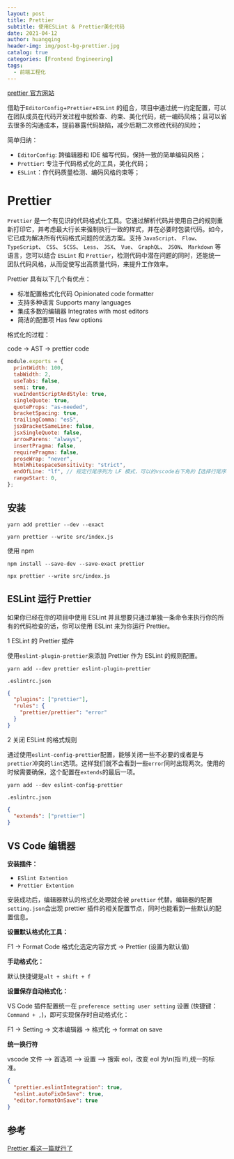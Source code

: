 ```yaml
---
layout: post
title: Prettier
subtitle: 使用ESLint ＆ Prettier美化代码
date: 2021-04-12
author: huangqing
header-img: img/post-bg-prettier.jpg
catalog: true
categories: [Frontend Engineering]
tags:
  - 前端工程化
---
```


[prettier 官方网站](https://prettier.io/)

借助于`EditorConfig`+`Prettier`+`ESLint` 的组合，项目中通过统一约定配置，可以在团队成员在代码开发过程中就检查、约束、美化代码，统一编码风格；且可以省去很多的沟通成本，提前暴露代码缺陷，减少后期二次修改代码的风险；

简单归纳：

- `EditorConfig`: 跨编辑器和 IDE 编写代码，保持一致的简单编码风格；
- `Prettier`: 专注于代码格式化的工具，美化代码；
- `ESLint`：作代码质量检测、编码风格约束等；

# Prettier

`Prettier` 是一个有见识的代码格式化工具。它通过解析代码并使用自己的规则重新打印它，并考虑最大行长来强制执行一致的样式，并在必要时包装代码。如今，它已成为解决所有代码格式问题的优选方案。支持 `JavaScript`、 `Flow`、 `TypeScript`、 `CSS`、 `SCSS`、 `Less`、 `JSX`、 `Vue`、 `GraphQL`、 `JSON`、 `Markdown` 等语言，您可以结合 `ESLint` 和 `Prettier`，检测代码中潜在问题的同时，还能统一团队代码风格，从而促使写出高质量代码，来提升工作效率。

Prettier 具有以下几个有优点：

- 标准配置格式化代码 Opinionated code formatter
- 支持多种语言 Supports many languages
- 集成多数的编辑器 Integrates with most editors
- 简洁的配置项 Has few options

格式化的过程：

code -> AST -> prettier code

```js
module.exports = {
  printWidth: 100,
  tabWidth: 2,
  useTabs: false,
  semi: true,
  vueIndentScriptAndStyle: true,
  singleQuote: true,
  quoteProps: "as-needed",
  bracketSpacing: true,
  trailingComma: "es5",
  jsxBracketSameLine: false,
  jsxSingleQuote: false,
  arrowParens: "always",
  insertPragma: false,
  requirePragma: false,
  proseWrap: "never",
  htmlWhitespaceSensitivity: "strict",
  endOfLine: "lf", // 规定行尾序列为 LF 模式，可以的vscode右下角的【选择行尾序列】菜单进行调整
  rangeStart: 0,
};
```

## 安装

```
yarn add prettier --dev --exact

yarn prettier --write src/index.js
```

使用 npm

```
npm install --save-dev --save-exact prettier

npx prettier --write src/index.js
```

## ESLint 运行 Prettier

如果你已经在你的项目中使用 ESLint 并且想要只通过单独一条命令来执行你的所有的代码检查的话，你可以使用 ESLint 来为你运行 Prettier。

1 ESLint 的 Prettier 插件

使用`eslint-plugin-prettier`来添加 Prettier 作为 ESLint 的规则配置。

```
yarn add --dev prettier eslint-plugin-prettier
```

`.eslintrc.json`

```json
{
  "plugins": ["prettier"],
  "rules": {
    "prettier/prettier": "error"
  }
}
```

2 关闭 ESLint 的格式规则

通过使用`eslint-config-prettier`配置，能够关闭一些不必要的或者是与`prettier`冲突的`lint`选项。这样我们就不会看到一些`error`同时出现两次。使用的时候需要确保，这个配置在`extends`的最后一项。

```
yarn add --dev eslint-config-prettier
```

`.eslintrc.json`

```json
{
  "extends": ["prettier"]
}
```

## VS Code 编辑器

**安装插件：**

- `ESlint Extention`
- `Prettier Extention`

安装成功后，编辑器默认的格式化处理就会被 `prettier` 代替。编辑器的配置 `setting.json`会出现 prettier 插件的相关配置节点，同时也能看到一些默认的配置信息。

**设置默认格式化工具：**

F1 -> Format Code 格式化选定内容方式 -> Prettier (设置为默认值)

**手动格式化：**

默认快捷键是`alt + shift + f`

**设置保存自动格式化：**

VS Code 插件配置统一在 `preference setting user setting` 设置 (快捷键： `Command + ,`)，即可实现保存时自动格式化：

F1 -> Setting -> 文本编辑器 -> 格式化 -> format on save

**统一换行符**

vscode 文件 --> 首选项 --> 设置 --> 搜索 eol，改变 eol 为\n(指 lf),统一的标准。

```json
{
  "prettier.eslintIntegration": true,
  "eslint.autoFixOnSave": true,
  "editor.formatOnSave": true
}
```

## 参考

[Prettier 看这一篇就行了](https://zhuanlan.zhihu.com/p/81764012?from_voters_page=true)
